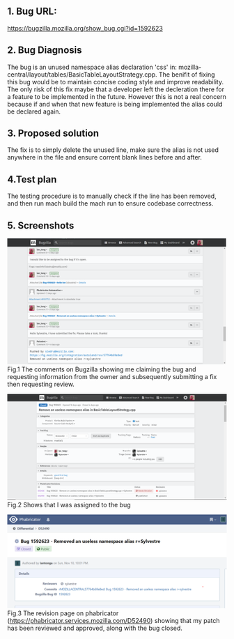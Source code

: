 ## 1. Bug URL:
https://bugzilla.mozilla.org/show_bug.cgi?id=1592623

## 2. Bug Diagnosis
The bug is an unused namespace alias declaration 'css' in: mozilla-central/layout/tables/BasicTableLayoutStrategy.cpp. 
The benifit of fixing this bug would be to maintain concise coding style and improve readability. The only risk of this fix maybe that a 
developer left the decleration there for a feature to be implemented in the future. However this is not a real concern because if and when 
that new feature is being implemented the alias could be declared again.

## 3. Proposed solution
The fix is to simply delete the unused line, make sure the alias is not used anywhere in the file and ensure corrent blank lines 
before and after. 

## 4.Test plan
The testing procedure is to manually check if the line has been removed, and then run mach build the mach run to ensure codebase correctness.

## 5. Screenshots
![alt text](finished.png)
Fig.1 The comments on Bugzilla showing me claiming the bug and requesting information from the owner and subsequently submitting a fix then requesting review. 

![alt text](finished2.PNG)
Fig.2 Shows that I was assigned to the bug

![alt text](finished3.PNG)
Fig.3 The revision page on phabricator (https://phabricator.services.mozilla.com/D52490) showing that my patch has been reviewed and approved, along with the bug closed.
